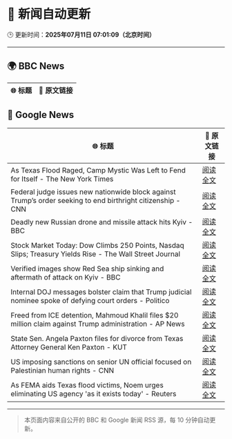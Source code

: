 # 🧠 新闻自动更新

🕒 更新时间：**2025年07月11日 07:01:09（北京时间）**

---

## 🌍 BBC News

| 🌐 标题 | 🔗 原文链接 |
|--------|-------------|

## 📰 Google News

| 🌐 标题 | 🔗 原文链接 |
|--------|-------------|
| As Texas Flood Raged, Camp Mystic Was Left to Fend for Itself - The New York Times | [阅读全文](https://news.google.com/rss/articles/CBMieEFVX3lxTE5KMlZ6M2FwT1VaTGNNeXNaS3RzVUl2ZTNaUEpTVk9WMkN4Y1JGZWQ3cmJ5elVUZHpDM2k4UVNKUE9NSG1Qc2QtQjNmOHpVWUlaREg4SFhkUWdIRjYwVF91Vm1QVVFfTlNhdUN1STJNSEJTdE1iREplNg?oc=5) |
| Federal judge issues new nationwide block against Trump’s order seeking to end birthright citizenship - CNN | [阅读全文](https://news.google.com/rss/articles/CBMiiwFBVV95cUxNeENtY1JhaWNuTk1rdm9yZ1FZQjZackpnckg3NkhwU0wxS256djV0bEh4amhkb2VsTjJFOUZwb0R2cTBVT21ONWIwMklHRUNHZzB0dWsyVmdLRDkwRGt1VDZ0NndyTk9rN3JrSk02cDROVkI4UzFTQ0p0TzRFRmxHMjNYbWNJRTBHZkFB0gGQAUFVX3lxTE9oQmtLZ3VBdkhtNG44OEZ0Z3NtXy1ZdmtMNGdTTGk5eC1MVVFxWGhIcm0wNWxFdEtZbXBWNVhZZFdnaTNFX0Z2WE5kRjZSdnhKVW1QQ2xQVUl1TkZXS0NkTWc3NGN3Z2tmSzZtNEtFMFg0em5wUVdUNzVFQTVfZ3c4YUV0akZEcTFXSDZ5RTBFLQ?oc=5) |
| Deadly new Russian drone and missile attack hits Kyiv - BBC | [阅读全文](https://news.google.com/rss/articles/CBMiWkFVX3lxTE1uUWpYNnZrQWxnS0ZUelVxczBwWHpZbWY1dlFpVkpGSElEZUpXUENwejNEQldpQl9TQndFV3p6Nm83NUFPcDZ5cnROS2FDcWpSWmFlZDRGU1lSd9IBX0FVX3lxTFBOVnluSmhUdjRVVkoxQmxSRG50MEdJcjFHNFp5YURMNGg5bTRkYmZkYlMwNlk3UVUyeEQwMi1JUS1HT3pHTGN4QUNubmg0NjIxUF9WS0JEdXFFLWstR3Jj?oc=5) |
| Stock Market Today: Dow Climbs 250 Points, Nasdaq Slips; Treasury Yields Rise - The Wall Street Journal | [阅读全文](https://news.google.com/rss/articles/CBMihwFBVV95cUxQQm1iSkh2NHFWaWlIRVN0Y0FZSEd0b3RRSnRiZTRLbGNGMk45eFBKdzc1MC05dmhQNlc0eWdzRjVtZXJhOFZYSVlEMnJLa19DZG13UkVEUWotWDR4V2xKVUNvcG5XN2d6U0JLRXVJeUZ6bmxGNnlaSmotQUVIeW1Td3ZZdG9mTHM?oc=5) |
| Verified images show Red Sea ship sinking and aftermath of attack on Kyiv - BBC | [阅读全文](https://news.google.com/rss/articles/CBMiVEFVX3lxTE1ycC05cmhmTFJKN2RLS1NTdGJWUm5wa1I4SDUtQnE3NFlTMzFxdnZ2MjVoQVJsbXJULThsT2xXUllzYnY5dG9SR01PbmJZaWZyTnRRYQ?oc=5) |
| Internal DOJ messages bolster claim that Trump judicial nominee spoke of defying court orders - Politico | [阅读全文](https://news.google.com/rss/articles/CBMiiwFBVV95cUxQNTdDSHlzYmFRelZ3Yk43WXVxT0hoTWdJXzdpWGJBY0N2djl6Zkg3RlZVMEZzQ1lWR2QybTY2bnBndEM3N1ZuSk1ROU5zcEF0UUtmZmwybjVrdGFOSHFVbzNjZXVVVnd2bXFOUVd1eHJwVUZacDVMTkJIaDBvdnFCd0otNFlKNENVcW9B?oc=5) |
| Freed from ICE detention, Mahmoud Khalil files $20 million claim against Trump administration - AP News | [阅读全文](https://news.google.com/rss/articles/CBMirwFBVV95cUxOSDBQN1EwZVRFLTQxeTVNNEhkcE5tMG5rNXRobE5sN3VFQzNaTGtQdVBrSlpaYjY5c2hTalJGbzRZMkItaGJjcW91UXZqT3IwY2hKNjRnc2JXSkZ5LV9JNV83TXJJVTRQcTBSbXdaeFl6RGZYdzhtdkdrRER5YUJIYUtDUDB2WWlqUmZfZWtfcXJpSTVsN2JhWllsY0piTURoQ091bUFlbTBKc1BVemRZ?oc=5) |
| State Sen. Angela Paxton files for divorce from Texas Attorney General Ken Paxton - KUT | [阅读全文](https://news.google.com/rss/articles/CBMivAFBVV95cUxQMndKNXZUV2ptTXlHLUlVMDZrTEdtcXNDSS1PQ0NxUzc0enpKTy1lMFB6MHdSTS10R2V3TzVxRTdBcG1qRElhbVlwSWk0UmNIV21sbW1lSWJOR0pickhIb0dCQkxpOThlbTA5amtCZ0lEeDhEZm9CeWlBUGVxd0JzVFhyM0I5VTVuZTJpXzhkUm15OXB3NWduRXp6UkxXZFJ1NzhfTmowcDBTYkdaZktOTENJOVVhdUN0LWpQag?oc=5) |
| US imposing sanctions on senior UN official focused on Palestinian human rights - CNN | [阅读全文](https://news.google.com/rss/articles/CBMikwFBVV95cUxNbjZlVV91YXJKQ1RwNGpPRURHUkVDYVVZbTYySE1qNVo2RG1RTko3TW9zaWVhS3hzY0Zna2VTT2M3U3M5dEtFbTJsbVl2b01oSVRCYTZ3OGxyT2ZseW8zbkNrSTYzZVp4dHhYb3JjYjM2YnFhQ0NURkp4UWN5cHpCSGlsUkRDSGwtLTlpNDVvZDdVYzjSAZgBQVVfeXFMTUViWldhcXV2SV9xbGZXYUdUXzdidVZ4Mk1ZcnBXMi1qZHl5VXZJdU8tOWNnUHJjcGJJcTJoaWVNakNwRnJ4ZGFhYTNjUFJkbFhqWDZnOXljT2czczVfdEtRSy1ZeGJLYnJmenJSZlM5SElmc2pLZ3VxeXJTSmN3T1ZQQ3ExWEdXQ04zV0ZkMmExZ0JIX2dTY3U?oc=5) |
| As FEMA aids Texas flood victims, Noem urges eliminating US agency 'as it exists today' - Reuters | [阅读全文](https://news.google.com/rss/articles/CBMixwFBVV95cUxPVzBob0dtSXJybzF5S1FmV3c0UzFLbWJaMlNFZXpmcGRKdDBvSi1xeDVTTFNDWjdXeFo2UC1tbkVaSmdlYk4xZkljOGY0U1pfcFQyTWhLR2F3am56ZWtUUFpUcURMNHhuaVRMSkhHVUFrV2taUVY2Uk5RMFBDSlFiM0JtdktfNXRIQ0dYREJNZmVaTk90WEJ4bzhTUnBIbDkyVGYteDRQRlJ4WldwZFBBb0pnNER3cGxRRFUtUjR3c09ScURPZjY4?oc=5) |

---
> 本页面内容来自公开的 BBC 和 Google 新闻 RSS 源，每 10 分钟自动更新。